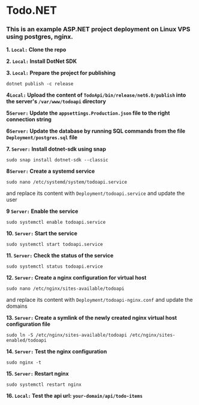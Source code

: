 # Todo.NET

### This is an example ASP.NET project deployment on Linux VPS using postgres, nginx.

**1. `Local:` Clone the repo**

**2. `Local:` Install DotNet SDK**

**3. `Local:` Prepare the project for publishing**

`dotnet publish -c release`

**4`Local:` Upload the content of `TodoApi/bin/release/net6.0/publish` into the server's `/var/www/todoapi` directory**

**5`Server:` Update the `appsettings.Production.json` file to the right connection string**

**6`Server:` Update the database by running SQL commands from the file `Deployment/postgres.sql` file**

**7. `Server:` Install dotnet-sdk using snap**

`sudo snap install dotnet-sdk --classic`

**8`Server:` Create a systemd service**

`sudo nano /etc/systemd/system/todoapi.service` 

and replace its content with `Deployment/todoapi.service` and update the user

**9 `Server:` Enable the service**

`sudo systemctl enable todoapi.service`

**10. `Server:` Start the service**

`sudo systemctl start todoapi.service`

**11. `Server:` Check the status of the service**

`sudo systemctl status todoapi.ervice`

**12. `Server:` Create a nginx configuration for virtual host**

`sudo nano /etc/nginx/sites-available/todoapi` 

and replace its content with `Deployment/todoapi-nginx.conf` and update the domains

**13. `Server:` Create a symlink of the newly created nginx virtual host configuration file**

`sudo ln -S /etc/nginx/sites-available/todoapi /etc/nginx/sites-enabled/todoapi`

**14. `Server:` Test the nginx configuration**

`sudo nginx -t`

**15. `Server:` Restart nginx**

`sudo systemctl restart nginx`

**16. `Local:` Test the api url: `your-domain/api/todo-items`**
